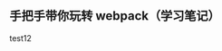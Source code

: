<!--
 * @Author: Admin
 * @Date: 2019-10-14 09:57:18
 * @LastEditTime : 2019-12-21 21:52:11
 * @LastEditors  : Please set LastEditors
 * @Description: In User Settings Edit
 * @FilePath: \webpack4Study\README.md
 -->

## 手把手带你玩转 webpack（学习笔记）
test12